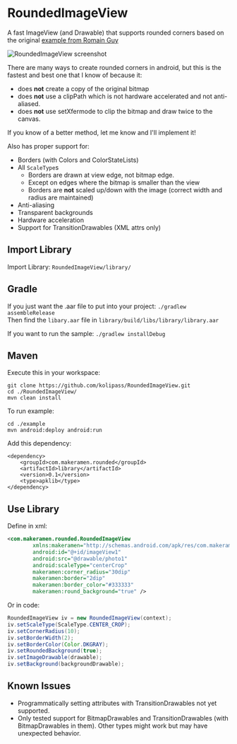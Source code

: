 RoundedImageView
================

A fast ImageView (and Drawable) that supports rounded corners based on the original [example from Romain Guy](http://www.curious-creature.org/2012/12/11/android-recipe-1-image-with-rounded-corners/)

![RoundedImageView screenshot](https://raw.github.com/makeramen/RoundedImageView/master/screenshot.png)

There are many ways to create rounded corners in android, but this is the fastest and best one that I know of because it:
* does **not** create a copy of the original bitmap
* does **not** use a clipPath which is not hardware accelerated and not anti-aliased.
* does **not** use setXfermode to clip the bitmap and draw twice to the canvas.

If you know of a better method, let me know and I'll implement it!

Also has proper support for:
* Borders (with Colors and ColorStateLists)
* All `ScaleType`s
  * Borders are drawn at view edge, not bitmap edge.
  * Except on edges where the bitmap is smaller than the view
  * Borders are **not** scaled up/down with the image (correct width and radius are maintained)
* Anti-aliasing
* Transparent backgrounds
* Hardware acceleration
* Support for TransitionDrawables (XML attrs only)


Import Library
----

Import Library: `RoundedImageView/library/`

Gradle
----
If you just want the .aar file to put into your project: `./gradlew assembleRelease`  
Then find the `libary.aar` file in `library/build/libs/library/library.aar`

If you want to run the sample:
`./gradlew installDebug`

Maven
----
Execute this in your workspace:
```
git clone https://github.com/kolipass/RoundedImageView.git
cd ./RoundedImageView/
mvn clean install
```
To run example:
````
cd ./example
mvn android:deploy android:run
````
Add this dependency:
```
<dependency>
    <groupId>com.makeramen.rounded</groupId>
    <artifactId>library</artifactId>
    <version>0.1</version>
    <type>apklib</type>
</dependency>
```

Use Library
----
Define in xml:

```xml
<com.makeramen.rounded.RoundedImageView
        xmlns:makeramen="http://schemas.android.com/apk/res/com.makeramen.rounded.RoundedImageView"
        android:id="@+id/imageView1"
        android:src="@drawable/photo1"
        android:scaleType="centerCrop"
        makeramen:corner_radius="30dip"
        makeramen:border="2dip"
        makeramen:border_color="#333333"
        makeramen:round_background="true" />
```

Or in code:

```java
RoundedImageView iv = new RoundedImageView(context);
iv.setScaleType(ScaleType.CENTER_CROP);
iv.setCornerRadius(10);
iv.setBorderWidth(2);
iv.setBorderColor(Color.DKGRAY);
iv.setRoundedBackground(true);
iv.setImageDrawable(drawable);
iv.setBackground(backgroundDrawable);
```

Known Issues
--------------------------------------
* Programmatically setting attributes with TransitionDrawables not yet supported.
* Only tested support for BitmapDrawables and TransitionDrawables (with BitmapDrawables in them). Other types might work but may have unexpected behavior.

